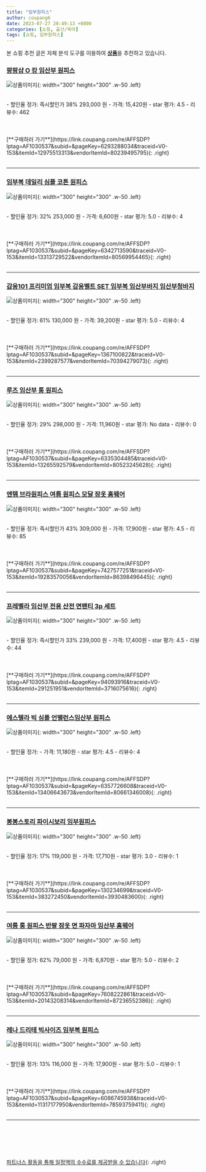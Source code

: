 ```yaml
---
title: "임부원피스"
author: coupang6
date: 2023-07-27 20:49:13 +0800
categories: [쇼핑, 출산/육아]
tags: [쇼핑, 임부원피스]
---
```


본 쇼핑 추천 글은 자체 분석 도구를 이용하여 [**상품**](https://link.coupang.com/a/bao1ui)을 추천하고 있습니다.

### [팡팡샵 O 캉 임산부 원피스](https://link.coupang.com/re/AFFSDP?lptag=AF1030537&subid=&pageKey=6293288034&traceid=V0-153&itemId=12975513313&vendorItemId=80239495795)

![상품이미지](https://thumbnail7.coupangcdn.com/thumbnails/remote/230x230ex/image/rs_quotation_api/4cp9cnne/81a80bd76b18436fa24cd48d70109286.jpg){: width="300" height="300" .w-50 .left}


<br>
- 할인율 정가: 즉시할인가 38%  293,000   원
- 가격: 15,420원
- star 평가: 4.5
- 리뷰수: 462
<br>
<br>
<br>
<br>
[**구매하러 가기**](https://link.coupang.com/re/AFFSDP?lptag=AF1030537&subid=&pageKey=6293288034&traceid=V0-153&itemId=12975513313&vendorItemId=80239495795){: .right}
<br>
<br>

---

### [임부복 데일리 심플 코튼 원피스](https://link.coupang.com/re/AFFSDP?lptag=AF1030537&subid=&pageKey=6342713590&traceid=V0-153&itemId=13313729522&vendorItemId=80569954465)

![상품이미지](https://thumbnail9.coupangcdn.com/thumbnails/remote/230x230ex/image/rs_quotation_api/cssa2t9m/fdc045907695412d9042b92164bee307.jpg){: width="300" height="300" .w-50 .left}


<br>
- 할인율 정가: 32%  253,000   원
- 가격: 6,600원
- star 평가: 5.0
- 리뷰수: 4
<br>
<br>
<br>
<br>
[**구매하러 가기**](https://link.coupang.com/re/AFFSDP?lptag=AF1030537&subid=&pageKey=6342713590&traceid=V0-153&itemId=13313729522&vendorItemId=80569954465){: .right}
<br>
<br>

---

### [감응101 프리미엄 임부복 감응벨트 SET 임부복 임산부바지 임산부청바지](https://link.coupang.com/re/AFFSDP?lptag=AF1030537&subid=&pageKey=1367100822&traceid=V0-153&itemId=2399287577&vendorItemId=70394279073)

![상품이미지](https://thumbnail6.coupangcdn.com/thumbnails/remote/230x230ex/image/vendor_inventory/f6db/31f95b235e8259eb7a95deb37d4457e5fee2f7d3d1793ee8a79b166f1880.jpg){: width="300" height="300" .w-50 .left}


<br>
- 할인율 정가: 61%  130,000   원
- 가격: 39,200원
- star 평가: 5.0
- 리뷰수: 4
<br>
<br>
<br>
<br>
[**구매하러 가기**](https://link.coupang.com/re/AFFSDP?lptag=AF1030537&subid=&pageKey=1367100822&traceid=V0-153&itemId=2399287577&vendorItemId=70394279073){: .right}
<br>
<br>

---

### [루즈 임산부 롱 원피스](https://link.coupang.com/re/AFFSDP?lptag=AF1030537&subid=&pageKey=6335304485&traceid=V0-153&itemId=13265592579&vendorItemId=80523245628)

![상품이미지](https://thumbnail6.coupangcdn.com/thumbnails/remote/230x230ex/image/rs_quotation_api/edauiifk/ddd0136c05c5437681dfb4cd2c9d11e2.jpg){: width="300" height="300" .w-50 .left}


<br>
- 할인율 정가: 29%  298,000   원
- 가격: 11,960원
- star 평가: No data
- 리뷰수: 0
<br>
<br>
<br>
<br>
[**구매하러 가기**](https://link.coupang.com/re/AFFSDP?lptag=AF1030537&subid=&pageKey=6335304485&traceid=V0-153&itemId=13265592579&vendorItemId=80523245628){: .right}
<br>
<br>

---

### [엔템 브라원피스 여름 원피스 모달 잠옷 홈웨어](https://link.coupang.com/re/AFFSDP?lptag=AF1030537&subid=&pageKey=7427577251&traceid=V0-153&itemId=19283570056&vendorItemId=86398496445)

![상품이미지](https://thumbnail9.coupangcdn.com/thumbnails/remote/230x230ex/image/vendor_inventory/0029/28836b98889915b4fa78db1b005f5e73ee433970d25521c5e097aa33f72d.jpg){: width="300" height="300" .w-50 .left}


<br>
- 할인율 정가: 즉시할인가 43%  309,000   원
- 가격: 17,900원
- star 평가: 4.5
- 리뷰수: 85
<br>
<br>
<br>
<br>
[**구매하러 가기**](https://link.coupang.com/re/AFFSDP?lptag=AF1030537&subid=&pageKey=7427577251&traceid=V0-153&itemId=19283570056&vendorItemId=86398496445){: .right}
<br>
<br>

---

### [프레벨라 임산부 전용 산전 면팬티 3p 세트](https://link.coupang.com/re/AFFSDP?lptag=AF1030537&subid=&pageKey=94093916&traceid=V0-153&itemId=291251951&vendorItemId=3716075616)

![상품이미지](https://thumbnail6.coupangcdn.com/thumbnails/remote/230x230ex/image/product/image/vendoritem/2019/04/26/3716075616/3ca143b0-df23-485a-ba80-ca69faf4aeff.jpg){: width="300" height="300" .w-50 .left}


<br>
- 할인율 정가: 즉시할인가 33%  239,000   원
- 가격: 17,400원
- star 평가: 4.5
- 리뷰수: 44
<br>
<br>
<br>
<br>
[**구매하러 가기**](https://link.coupang.com/re/AFFSDP?lptag=AF1030537&subid=&pageKey=94093916&traceid=V0-153&itemId=291251951&vendorItemId=3716075616){: .right}
<br>
<br>

---

### [에스텔라 빅 심플 언밸런스임산부 원피스](https://link.coupang.com/re/AFFSDP?lptag=AF1030537&subid=&pageKey=6357726608&traceid=V0-153&itemId=13406643673&vendorItemId=80661346008)

![상품이미지](https://thumbnail6.coupangcdn.com/thumbnails/remote/230x230ex/image/rs_quotation_api/vdfpdz1x/06a51948ec6a4015a428ed02ba57b8e1.jpg){: width="300" height="300" .w-50 .left}


<br>
- 할인율 정가: 
- 가격: 11,180원
- star 평가: 4.5
- 리뷰수: 4
<br>
<br>
<br>
<br>
[**구매하러 가기**](https://link.coupang.com/re/AFFSDP?lptag=AF1030537&subid=&pageKey=6357726608&traceid=V0-153&itemId=13406643673&vendorItemId=80661346008){: .right}
<br>
<br>

---

### [봉봉스토리 파이시보리 임부원피스](https://link.coupang.com/re/AFFSDP?lptag=AF1030537&subid=&pageKey=130234699&traceid=V0-153&itemId=383272450&vendorItemId=3930483600)

![상품이미지](https://thumbnail6.coupangcdn.com/thumbnails/remote/230x230ex/image/retail/images/2018/08/30/13/6/967f92bd-f9d4-4ea3-aba6-ece76b3d79ac.jpg){: width="300" height="300" .w-50 .left}


<br>
- 할인율 정가: 17%  119,000   원
- 가격: 17,710원
- star 평가: 3.0
- 리뷰수: 1
<br>
<br>
<br>
<br>
[**구매하러 가기**](https://link.coupang.com/re/AFFSDP?lptag=AF1030537&subid=&pageKey=130234699&traceid=V0-153&itemId=383272450&vendorItemId=3930483600){: .right}
<br>
<br>

---

### [여름 롱 원피스 반팔 잠옷 면 파자마 임산부 홈웨어](https://link.coupang.com/re/AFFSDP?lptag=AF1030537&subid=&pageKey=7608222861&traceid=V0-153&itemId=20143208314&vendorItemId=87236552386)

![상품이미지](https://thumbnail7.coupangcdn.com/thumbnails/remote/230x230ex/image/vendor_inventory/9768/1b3eecc8e01ab22366c3ff9200ea2c23bf411f121045eace1b4f07e719a7.jpg){: width="300" height="300" .w-50 .left}


<br>
- 할인율 정가: 62%  79,000   원
- 가격: 6,870원
- star 평가: 5.0
- 리뷰수: 2
<br>
<br>
<br>
<br>
[**구매하러 가기**](https://link.coupang.com/re/AFFSDP?lptag=AF1030537&subid=&pageKey=7608222861&traceid=V0-153&itemId=20143208314&vendorItemId=87236552386){: .right}
<br>
<br>

---

### [레나 드리테 빅사이즈 임부복 원피스](https://link.coupang.com/re/AFFSDP?lptag=AF1030537&subid=&pageKey=6086745938&traceid=V0-153&itemId=11317177950&vendorItemId=78593759411)

![상품이미지](https://thumbnail9.coupangcdn.com/thumbnails/remote/230x230ex/image/retail/images/4250885557832097-1b90307e-acf7-49d8-8483-f29f4969c413.jpg){: width="300" height="300" .w-50 .left}


<br>
- 할인율 정가: 13%  116,000   원
- 가격: 17,900원
- star 평가: 5.0
- 리뷰수: 1
<br>
<br>
<br>
<br>
[**구매하러 가기**](https://link.coupang.com/re/AFFSDP?lptag=AF1030537&subid=&pageKey=6086745938&traceid=V0-153&itemId=11317177950&vendorItemId=78593759411){: .right}
<br>
<br>

---
<br><br><br><br><br> [파트너스 활동을 통해 일정액의 수수료를 제공받을 수 있습니다](https://link.coupang.com/a/bao1ui){: .right}